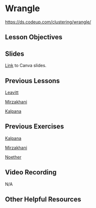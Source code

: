 # Wrangle
https://ds.codeup.com/clustering/wrangle/

## Lesson Objectives


## Slides
[Link](https://www.canva.com/design/DAFkm7JIItk/ZWaFw7lc6JYaBOllghs5IA/edit?utm_content=DAFkm7JIItk&utm_campaign=designshare&utm_medium=link2&utm_source=sharebutton) to Canva slides.

## Previous Lessons
[Leavitt](https://github.com/CodeupClassroom/leavitt-clustering-exercises/blob/main/wrangle_lesson.ipynb)

[Mirzakhani](https://github.com/CodeupClassroom/mirzakhani-clustering-exercises/blob/main/wrangle_lesson.ipynb)

[Kalpana](https://github.com/CodeupClassroom/kalpana-clustering-exercises/blob/main/wrangle_lesson.ipynb)

## Previous Exercises
[Kalpana](https://github.com/CodeupClassroom/kalpana-clustering-exercises/blob/main/data-wrangling.ipynb)

[Mirzakhani](https://github.com/CodeupClassroom/mirzakhani-clustering-exercises/blob/main/wrangle_exercises.ipynb)

[Noether](https://github.com/CodeupClassroom/noether-clustering-exercises/blob/main/wrangle_exercises.ipynb)

## Video Recording
N/A

## Other Helpful Resources
